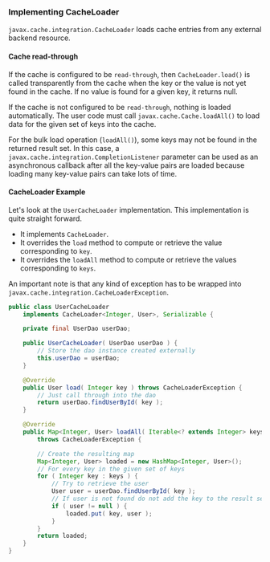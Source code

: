
### Implementing CacheLoader

`javax.cache.integration.CacheLoader` loads cache entries from any external backend resource. 

#### Cache read-through 

If the cache is
configured to be `read-through`, then `CacheLoader.load()` is called transparently from the cache when the key or the value is not
yet found in the cache. If no value is found for a given key, it returns null.

If the cache is not configured to be `read-through`, nothing is loaded automatically. The user code must call `javax.cache.Cache.loadAll()` to load data for the given set of keys into the cache.

For the bulk load operation (`loadAll()`), some keys may not be found in the returned result set. In this case, a `javax.cache.integration.CompletionListener` parameter can be used as an asynchronous callback after all the key-value pairs are loaded because loading many key-value pairs can take lots of time.

#### CacheLoader Example

Let's look at the `UserCacheLoader` implementation. This implementation is quite straight forward.

- It implements `CacheLoader`.
- It overrides the `load` method to compute or retrieve the value corresponding to `key`.
- It overrides the `loadAll` method to compute or retrieve the values corresponding to `keys`.

An important note is that
any kind of exception has to be wrapped into `javax.cache.integration.CacheLoaderException`.

```java
public class UserCacheLoader
    implements CacheLoader<Integer, User>, Serializable {

    private final UserDao userDao;

    public UserCacheLoader( UserDao userDao ) {
        // Store the dao instance created externally
        this.userDao = userDao;
    }

    @Override
    public User load( Integer key ) throws CacheLoaderException {
        // Just call through into the dao
        return userDao.findUserById( key );
    }

    @Override
    public Map<Integer, User> loadAll( Iterable<? extends Integer> keys )
        throws CacheLoaderException {

        // Create the resulting map  
        Map<Integer, User> loaded = new HashMap<Integer, User>();
        // For every key in the given set of keys
        for ( Integer key : keys ) {
            // Try to retrieve the user
            User user = userDao.findUserById( key );
            // If user is not found do not add the key to the result set
            if ( user != null ) {
                loaded.put( key, user );
            }
        }
        return loaded;
    }
}
```
